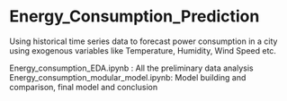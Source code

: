 # Energy_Consumption_Prediction

Using historical time series data to forecast power consumption in a city using exogenous variables like Temperature, Humidity, Wind Speed etc. 







Energy_consumption_EDA.ipynb : All the preliminary data analysis 
Energy_consumption_modular_model.ipynb: Model building and comparison, final model and conclusion



